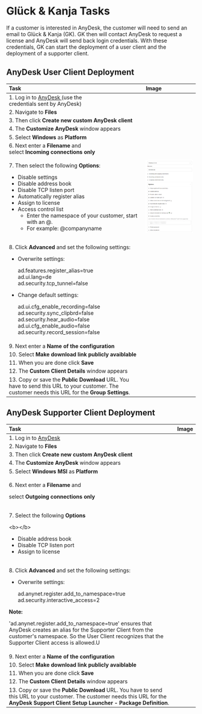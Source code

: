 # Glück & Kanja Tasks

If a customer is interested in AnyDesk, the customer will need to send an email to Glück & Kanja \(GK\). GK then will contact AnyDesk to request a license and AnyDesk will send back login credentials. With these credentials, GK can start the deployment of a user client and the deployment of a supporter client.

## AnyDesk User Client Deployment

<table>
  <thead>
    <tr>
      <th style="text-align:left">Task</th>
      <th style="text-align:left">Image</th>
    </tr>
  </thead>
  <tbody>
    <tr>
      <td style="text-align:left">1. Log in to <a href="https://my.anydesk.com/login">AnyDesk </a>(use the
        <br
        />credentials sent by AnyDesk)</td>
      <td style="text-align:left"></td>
    </tr>
    <tr>
      <td style="text-align:left">2. Navigate to <b>Files</b>
      </td>
      <td style="text-align:left">
        <img src="../../.gitbook/assets/image.png" alt/>
      </td>
    </tr>
    <tr>
      <td style="text-align:left">3. Then click <b>Create new custom AnyDesk client</b>
      </td>
      <td style="text-align:left">
        <img src="../../.gitbook/assets/anydesk_createnewclient.PNG" alt/>
      </td>
    </tr>
    <tr>
      <td style="text-align:left">4. The <b>Customize AnyDesk</b> window appears</td>
      <td style="text-align:left"></td>
    </tr>
    <tr>
      <td style="text-align:left">5. Select <b>Windows</b> as <b>Platform</b>
      </td>
      <td style="text-align:left"></td>
    </tr>
    <tr>
      <td style="text-align:left">6. Next enter a <b>Filename</b> and
        <br />select <b>Incoming connections only</b>
      </td>
      <td style="text-align:left"></td>
    </tr>
    <tr>
      <td style="text-align:left">
        <p>7. Then select the following <b>Options</b>:
          <br />
        </p>
        <ul>
          <li>Disable settings</li>
          <li>Disable address book</li>
          <li>Disable TCP listen port</li>
          <li>Automatically register alias</li>
          <li>Assign to license</li>
          <li>Access control list
            <ul>
              <li>Enter the namespace of your customer, start with an @.</li>
              <li>For example: @companyname</li>
            </ul>
          </li>
        </ul>
      </td>
      <td style="text-align:left">
        <img src="../../.gitbook/assets/anydesk_options.png" alt/>
      </td>
    </tr>
    <tr>
      <td style="text-align:left">
        <p>8. Click <b>Advanced</b> and set the following settings:</p>
        <p></p>
        <ul>
          <li>
            <p>Overwrite settings:</p>
            <p>ad.features.register_alias=true
              <br />ad.ui.lang=de
              <br />ad.security.tcp_tunnel=false
              <br />
            </p>
          </li>
          <li>
            <p>Change default settings:</p>
            <p>ad.ui.cfg_enable_recording=false
              <br />ad.security.sync_clipbrd=false
              <br />ad.security.hear_audio=false
              <br />ad.ui.cfg_enable_audio=false
              <br />ad.security.record_session=false</p>
          </li>
        </ul>
      </td>
      <td style="text-align:left">
        <img src="../../.gitbook/assets/anydesk_advancedoptions.png" alt/>
      </td>
    </tr>
    <tr>
      <td style="text-align:left">9. Next enter a <b>Name of the configuration</b>
      </td>
      <td style="text-align:left"></td>
    </tr>
    <tr>
      <td style="text-align:left">10. Select <b>Make download link publicly avaiblable</b>
      </td>
      <td style="text-align:left"></td>
    </tr>
    <tr>
      <td style="text-align:left">11. When you are done click <b>Save</b>
      </td>
      <td style="text-align:left"></td>
    </tr>
    <tr>
      <td style="text-align:left">12. The <b>Custom Client Details</b> window appears</td>
      <td style="text-align:left">
        <img src="../../.gitbook/assets/anydesk_publicdownload.png" alt/>
      </td>
    </tr>
    <tr>
      <td style="text-align:left">13. Copy or save the <b>Public Download</b> URL. You have to send this URL
        to your customer. The customer needs this URL for the <b>Group Settings</b>.</td>
      <td
      style="text-align:left"></td>
    </tr>
  </tbody>
</table>

## AnyDesk Supporter Client Deployment

<table>
  <thead>
    <tr>
      <th style="text-align:left">Task</th>
      <th style="text-align:left">Image</th>
    </tr>
  </thead>
  <tbody>
    <tr>
      <td style="text-align:left">1. Log in to <a href="https://my.anydesk.com/login">AnyDesk</a>
      </td>
      <td style="text-align:left"></td>
    </tr>
    <tr>
      <td style="text-align:left">2. Navigate to <b>Files</b>
      </td>
      <td style="text-align:left">
        <img src="../../.gitbook/assets/image.png" alt/>
      </td>
    </tr>
    <tr>
      <td style="text-align:left">3. Then click <b>Create new custom AnyDesk client</b>
      </td>
      <td style="text-align:left">
        <img src="../../.gitbook/assets/anydesk_createnewclient.PNG" alt/>
      </td>
    </tr>
    <tr>
      <td style="text-align:left">4. The <b>Customize AnyDesk</b> window appears</td>
      <td style="text-align:left"></td>
    </tr>
    <tr>
      <td style="text-align:left">5. Select <b>Windows MSI</b> as <b>Platform</b>
      </td>
      <td style="text-align:left"></td>
    </tr>
    <tr>
      <td style="text-align:left">
        <p>6. Next enter a <b>Filename</b> and</p>
        <p>select <b>Outgoing connections only</b>
        </p>
      </td>
      <td style="text-align:left"></td>
    </tr>
    <tr>
      <td style="text-align:left">
        <p>7. Select the following <b>Options</b>
        </p>
        <p>&lt;b&gt;&lt;/b&gt;</p>
        <ul>
          <li>Disable address book</li>
          <li>Disable TCP listen port</li>
          <li>Assign to license</li>
        </ul>
      </td>
      <td style="text-align:left">
        <img src="../../.gitbook/assets/anydesksupporter_options.png" alt/>
      </td>
    </tr>
    <tr>
      <td style="text-align:left">
        <p>8. Click <b>Advanced</b> and set the following settings:</p>
        <p></p>
        <ul>
          <li>
            <p>Overwrite settings:</p>
            <p>ad.anynet.register.add_to_namespace=true ad.security.interactive_access=2</p>
          </li>
        </ul>
        <p><b>Note:</b>
        </p>
        <p>&apos;ad.anynet.register.add_to_namespace=true&apos; ensures that AnyDesk
          creates an alias for the Supporter Client from the customer&apos;s namespace.
          So the User Client recognizes that the Supporter Client access is allowed.U</p>
      </td>
      <td style="text-align:left">
        <img src="../../.gitbook/assets/anydesksupporter_advancedoptions.png"
        alt/>
      </td>
    </tr>
    <tr>
      <td style="text-align:left">9. Next enter a <b>Name of the configuration</b>
      </td>
      <td style="text-align:left"></td>
    </tr>
    <tr>
      <td style="text-align:left">10. Select <b>Make download link publicly avaiblable</b>
      </td>
      <td style="text-align:left"></td>
    </tr>
    <tr>
      <td style="text-align:left">11. When you are done click <b>Save</b>
      </td>
      <td style="text-align:left"></td>
    </tr>
    <tr>
      <td style="text-align:left">12. The <b>Custom Client Details</b> window appears</td>
      <td style="text-align:left">
        <img src="../../.gitbook/assets/anydesksupporter_publicdownload.png" alt/>
      </td>
    </tr>
    <tr>
      <td style="text-align:left">13. Copy or save the <b>Public Download</b> URL. You have to send this URL
        to your customer. The customer needs this URL for the <b>AnyDesk Support Client Setup Launcher - Package Definition</b>.</td>
      <td
      style="text-align:left"></td>
    </tr>
  </tbody>
</table>

